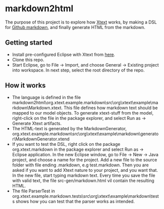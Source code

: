 # markdown2html
The purpose of this project is to explore how [Xtext](https://eclipse.org/Xtext/) works, by making a DSL for [Github markdown](https://guides.github.com/features/mastering-markdown/), and finally generate HTML from the markdown.

## Getting started
* Install pre-configured Eclipse with Xtext from [here](https://eclipse.org/Xtext/download.html).
* Clone this repo.
* Start Eclipse, go to File -> Import, and choose General -> Existing project into workspace. In next step, select the root directory of the repo.

## How it works
* The language is defined in the file markdown2html\org.xtext.example.markdown\src\org\xtext\example\markdown\Markdown.xtext. This file defines how markdown text should be mapped to our model objects. To generate xtext-stuff from the model, right-click on the file in the package explorer, and select Run as -> Generate Xtext artifacts.
* The HTML-text is generated by the MarkdownGenerator, org.xtext.example.markdown\src\org\xtext\example\markdown\generator\MarkdownGenerator.xtend
* If you want to test the DSL, right click on the package org.xtext.markdown in the package explorer and select Run as -> Eclipse application. In the new Eclipse window, go to  File -> New -> Java project, and choose a name for the project. Add a new file to the source folder with file ending .markdown, e.g test.markdown. Then you are asked if you want to add Xtext nature to your project, and you want that. In the new file, start typing markdown text. Every time you save the file with valid text, the file src-gen/markdown.html vil contain the resulting HTML.
* The file ParserTest in org.xtext.example.markdown.tests\src\org\xtext\example\markdown\tests shows how you can test that the parser works as intended.
